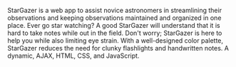 StarGazer is a web app to assist novice astronomers in streamlining their observations and keeping observations maintained and organized in one place.  Ever go star watching?  A good StarGazer will understand that it is hard to take notes while out in the field.  Don't worry; StarGazer is here to help you while also limiting eye strain.  With a well-designed color palette, StarGazer reduces the need for clunky flashlights and handwritten notes.  A dynamic, AJAX, HTML, CSS, and JavaScript.
